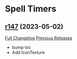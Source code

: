 # <DBM> Spell Timers

## [r147](https://github.com/DeadlyBossMods/DBM-SpellTimers/tree/r147) (2023-05-02)
[Full Changelog](https://github.com/DeadlyBossMods/DBM-SpellTimers/compare/r146...r147) [Previous Releases](https://github.com/DeadlyBossMods/DBM-SpellTimers/releases)

- bump toc  
- Add IconTexture  